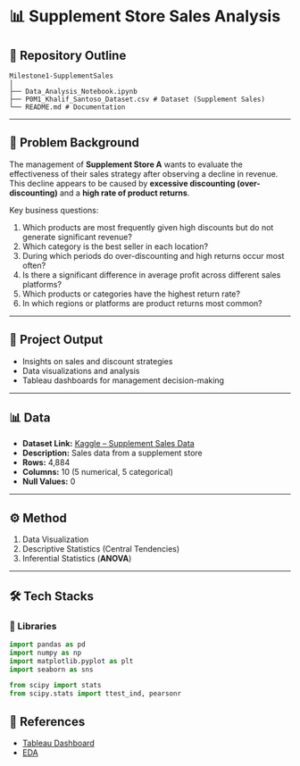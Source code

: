 # 📊 Supplement Store Sales Analysis

## 📂 Repository Outline
```
Milestone1-SupplementSales
│
├── Data_Analysis_Notebook.ipynb 
├── P0M1_Khalif_Santoso_Dataset.csv # Dataset (Supplement Sales) 
└── README.md # Documentation
```


---

## 📌 Problem Background
The management of **Supplement Store A** wants to evaluate the effectiveness of their sales strategy after observing a decline in revenue. This decline appears to be caused by **excessive discounting (over-discounting)** and a **high rate of product returns**.

Key business questions:  
1. Which products are most frequently given high discounts but do not generate significant revenue?  
2. Which category is the best seller in each location?  
3. During which periods do over-discounting and high returns occur most often?  
4. Is there a significant difference in average profit across different sales platforms?  
5. Which products or categories have the highest return rate?  
6. In which regions or platforms are product returns most common?  

---

## 🎯 Project Output
- Insights on sales and discount strategies  
- Data visualizations and analysis  
- Tableau dashboards for management decision-making  

---

## 📊 Data
- **Dataset Link:** [Kaggle – Supplement Sales Data](https://www.kaggle.com/datasets/zahidmughal2343/supplement-sales-data)  
- **Description:** Sales data from a supplement store  
- **Rows:** 4,884  
- **Columns:** 10 (5 numerical, 5 categorical)  
- **Null Values:** 0  

---

## ⚙️ Method
1. Data Visualization  
2. Descriptive Statistics (Central Tendencies)  
3. Inferential Statistics (**ANOVA**)  

---

## 🛠️ Tech Stacks

### 🔹 Libraries
```python
import pandas as pd
import numpy as np
import matplotlib.pyplot as plt
import seaborn as sns

from scipy import stats
from scipy.stats import ttest_ind, pearsonr
```

## 📖 References
- [Tableau Dashboard]( https://public.tableau.com/app/profile/ivan.12/viz/Milestone1_17502565662790/SuplementStoreDashboard)
- [EDA](https://towardsdatascience.com/exploratory-data-analysis-8fc1cb20fd15)

